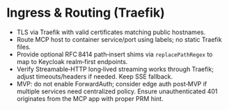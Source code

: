 # Ingress & Routing (Traefik)
- TLS via Traefik with valid certificates matching public hostnames.
- Route MCP host to container service/port using labels; no static Traefik files.
- Provide optional RFC 8414 path‑insert shims via `replacePathRegex` to map to Keycloak realm‑first endpoints.
- Verify Streamable‑HTTP long‑lived streaming works through Traefik; adjust timeouts/headers if needed. Keep SSE fallback.
- MVP: do not enable ForwardAuth; consider edge auth post‑MVP if multiple services need centralized policy. Ensure unauthenticated 401 originates from the MCP app with proper PRM hint.
